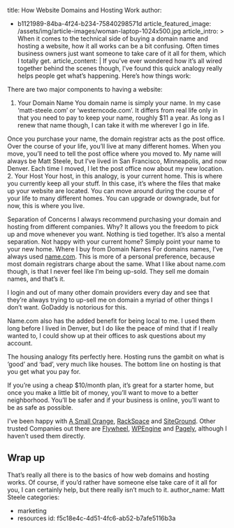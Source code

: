 title: How Website Domains and Hosting Work
author:
  - b1121989-84ba-4f24-b234-75840298571d
article_featured_image: /assets/img/article-images/woman-laptop-1024x500.jpg
article_intro: >
  When it comes to the technical side of buying a domain name and hosting a website, how it all works
  can be a bit confusing. Often times business owners just want someone to take care of it all for
  them, which I totally get.
article_content: |
  If you’ve ever wondered how it’s all wired together behind the scenes though, I’ve found this quick analogy really helps people get what’s happening. Here’s how things work:
  
  There are two major components to having a website:
  1. Your Domain Name
  You domain name is simply your name. In my case ‘matt-steele.com’ or ‘westerncode.com’. It differs from real life only in that you need to pay to keep your name, roughly $11 a year. As long as I renew that name though, I can take it with me wherever I go in life.
  
  Once you purchase your name, the domain registrar acts as the post office. Over the course of your life, you’ll live at many different homes. When you move, you’ll need to tell the post office where you moved to. My name will always be Matt Steele, but I’ve lived in San Francisco, Minneapolis, and now Denver. Each time I moved, I let the post office now about my new location.
  2. Your Host
  Your host, in this analogy, is your current home. This is where you currently keep all your stuff. In this case, it’s where the files that make up your website are located. You can move around during the course of your life to many different homes. You can upgrade or downgrade, but for now, this is where you live.
  
  Separation of Concerns
  I always recommend purchasing your domain and hosting from different companies. Why? It allows you the freedom to pick up and move whenever you want. Nothing is tied together. It’s also a mental separation. Not happy with your current home? Simply point your name to your new home.
  Where I buy from
  Domain Names
  For domains names, I’ve always used <a href="https://www.name.com/" target="_blank" rel="noreferrer noopener">name.com</a>. This is more of a personal preference, because most domain registrars charge about the same. What I like about name.com though, is that I never feel like I’m being up-sold. They sell me domain names, and that’s it.
  
  I login and out of many other domain providers every day and see that they’re always trying to up-sell me on domain a myriad of other things I don’t want. GoDaddy is notorious for this.
  
  Name.com also has the added benefit for being local to me. I used them long before I lived in Denver, but I do like the peace of mind that if I really wanted to, I could show up at their offices to ask questions about my account.
  
  The housing analogy fits perfectly here. Hosting runs the gambit on what is ‘good’ and ‘bad’, very much like houses. The bottom line on hosting is that you get what you pay for.
  
  If you’re using a cheap $10/month plan, it’s great for a starter home, but once you make a little bit of money, you’ll want to move to a better neighborhood. You’ll be safer and if your business is online, you’ll want to be as safe as possible.
  
  I’ve been happy with <a href="http://asmallorange.7eer.net/c/163894/185398/3107" target="_blank" rel="noreferrer noopener">A Small Orange</a>, <a href="http://www.rackspace.com/" target="_blank" rel="noreferrer noopener">RackSpace</a> and <a href="https://www.siteground.com/" target="_blank" rel="noreferrer noopener">SiteGround</a>. Other trusted Companies out there are <a href="https://getflywheel.com/">Flywheel</a>, <a href="http://wpengine.com/">WPEngine</a> and <a href="https://pagely.com/">Pagely</a>, although I haven’t used them directly.
  
  ## Wrap up
  That’s really all there is to the basics of how web domains and hosting works. Of course, if you’d rather have someone else take care of it all for you, I can certainly help, but there really isn’t much to it.
author_name: Matt Steele
categories:
  - marketing
  - resources
id: f5c18e4c-4d51-4fc6-ab52-b7afe5116b3a
